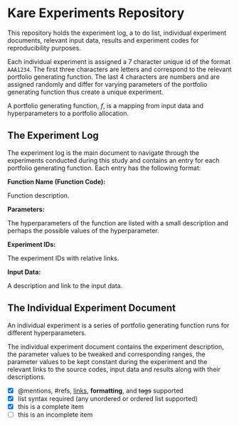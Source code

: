 # Kare Experiments Repository

This repository holds the experiment log, a to do list, individual experiment documents, relevant input data, results and experiment codes for reproducibility purposes.

Each individual experiment is assigned a 7 character unique id of the format `AAA1234`. The first three characters are letters and correspond to the relevant portfolio generating function. The last 4 characters are numbers and are assigned randomly and differ for varying parameters of the portfolio generating function thus create a unique experiment. 

A portfolio generating function, *f*, is a mapping from input data and hyperparameters to a portfolio allocation. 

## The Experiment Log

The experiment log is the main document to navigate through the experiments conducted during this study and contains an entry for each portfolio generating function. Each entry has the following format:

**Function Name (Function Code):**

Function description.

**Parameters:**

The hyperparameters of the function are listed with a small description and perhaps the possible values of the hyperparameter. 

**Experiment IDs:**

The experiment IDs with relative links.

**Input Data:**

A description and link to the input data.

## The Individual Experiment Document

An individual experiment is a series of portfolio generating function runs for different hyperparameters. 

The individual experiment document contains the experiment description, the parameter values to be tweaked and corresponding ranges, the parameter values to be kept constant during the experiment and the relevant links to the source codes, input data and results along with their descriptions.  


- [x] @mentions, #refs, [links](), **formatting**, and <del>tags</del> supported
- [x] list syntax required (any unordered or ordered list supported)
- [x] this is a complete item
- [ ] this is an incomplete item

